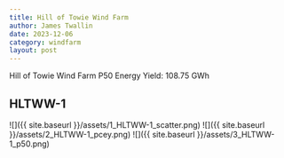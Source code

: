 ```yaml
---
title: Hill of Towie Wind Farm
author: James Twallin
date: 2023-12-06
category: windfarm
layout: post
---
```

Hill of Towie Wind Farm P50 Energy Yield: 108.75 GWh

HLTWW-1
-------------
![]({{ site.baseurl }}/assets/1_HLTWW-1_scatter.png)
![]({{ site.baseurl }}/assets/2_HLTWW-1_pcey.png)
![]({{ site.baseurl }}/assets/3_HLTWW-1_p50.png)

